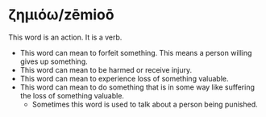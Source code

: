 # ζημιόω/zēmioō
This word is an action. It is a verb.
* This word can mean to forfeit something. This means a person willing gives up something.
* This word can mean to be harmed or receive injury.
* This word can mean to experience loss of something valuable.
* This word can mean to do something that is in some way like suffering the loss of something valuable.
    * Sometimes this word is used to talk about a person being punished. 

